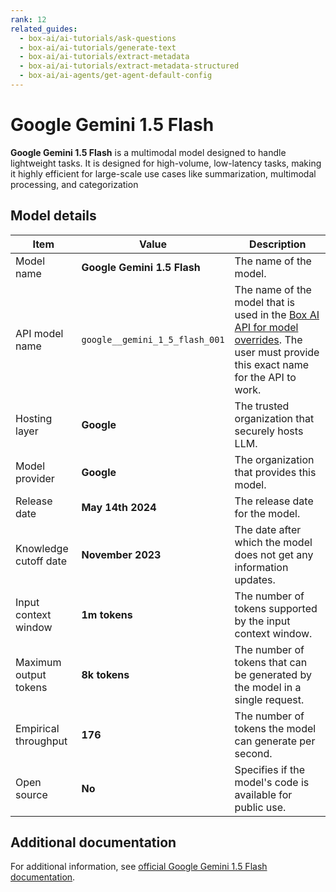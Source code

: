 ```yaml
---
rank: 12
related_guides:
  - box-ai/ai-tutorials/ask-questions
  - box-ai/ai-tutorials/generate-text
  - box-ai/ai-tutorials/extract-metadata
  - box-ai/ai-tutorials/extract-metadata-structured
  - box-ai/ai-agents/get-agent-default-config
---
```


# Google Gemini 1.5 Flash

**Google Gemini 1.5 Flash** is a multimodal model designed to handle lightweight tasks. It is designed for high-volume, low-latency tasks, making it highly efficient for large-scale use cases like summarization, multimodal processing, and categorization

## Model details

| Item  | Value | Description |
|-----------|----------|----------|
|Model name|**Google Gemini 1.5 Flash**| The name of the model. | 
|API model name|`google__gemini_1_5_flash_001`| The name of the model that is used in the [Box AI API for model overrides][overrides]. The user must provide this exact name for the API to work. |
|Hosting layer| **Google** | The trusted organization that securely hosts LLM. |
|Model provider|**Google**| The organization that provides this model. |
|Release date|**May 14th 2024** | The release date for the model.|
|Knowledge cutoff date| **November 2023**| The date after which the model does not get any information updates. |
|Input context window |**1m tokens**| The number of tokens supported by the input context window.| 
|Maximum output tokens |**8k tokens** |The number of tokens that can be generated by the model in a single request.| 
|Empirical throughput| **176** | The number of tokens the model can generate per second.|
|Open source | **No** | Specifies if the model's code is available for public use. |

## Additional documentation

For additional information, see [official Google Gemini 1.5 Flash documentation][vertex-ai-gemini-models].

[vertex-ai-gemini-models]: https://cloud.google.com/vertex-ai/generative-ai/docs/learn/models#gemini-models
[overrides]: g://box-ai/ai-agents/ai-agent-overrides